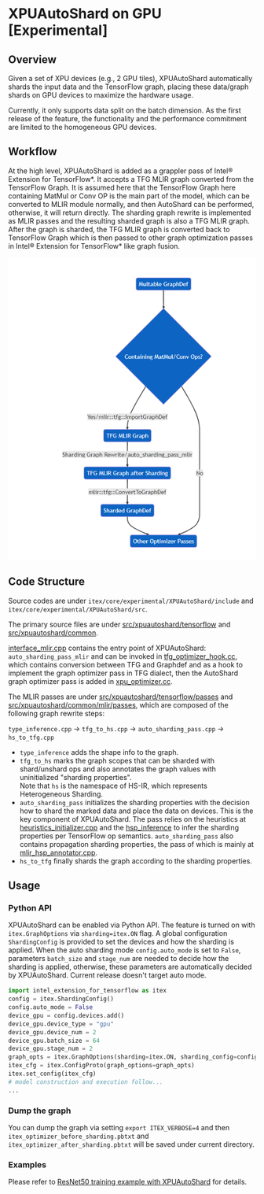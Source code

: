 # XPUAutoShard on GPU [Experimental]

## Overview
Given a set of XPU devices (e.g., 2 GPU tiles), XPUAutoShard automatically shards the input data and the TensorFlow graph, placing these data/graph shards on GPU devices to maximize the hardware usage. 

Currently, it only supports data split on the batch dimension. As the first release of the feature, the functionality and the performance commitment are limited to the homogeneous GPU devices.

## Workflow 
At the high level, XPUAutoShard is added as a grappler pass of Intel® Extension for TensorFlow*. It accepts a TFG MLIR graph converted from the TensorFlow Graph. It is assumed here that the TensorFlow Graph here containing MatMul or Conv OP is the main part of the model, which can be converted to MLIR module normally, and then AutoShard can be performed, otherwise, it will return directly. The sharding graph rewrite is implemented as MLIR passes and the resulting sharded graph is also a TFG MLIR graph. After the graph is sharded, the TFG MLIR graph is converted back to TensorFlow Graph which is then passed to other graph optimization passes in Intel® Extension for TensorFlow* like graph fusion.

 ![autoshard](images/autoshard.png)

## Code Structure
Source codes are under `itex/core/experimental/XPUAutoShard/include` and `itex/core/experimental/XPUAutoShard/src`.

The primary source files are under [src/xpuautoshard/tensorflow](../../itex/core/experimental/XPUAutoShard/src/xpuautoshard/tensorflow) and [src/xpuautoshard/common](../../itex/core/experimental/XPUAutoShard/src/xpuautoshard/common). 

[interface_mlir.cpp](../../itex/core/experimental/XPUAutoShard/src/xpuautoshard/tensorflow/interface_mlir.cpp) contains the entry point of XPUAutoShard: `auto_sharding_pass_mlir` and can be invoked in [tfg_optimizer_hook.cc](../../itex/core/graph/tfg_optimizer_hook/tfg_optimizer_hook.cc), which contains conversion between TFG and Graphdef and as a hook to implement the graph optimizer pass in TFG dialect, then the AutoShard graph optimizer pass is added in [xpu_optimizer.cc](../../itex/core/graph/xpu_optimizer.cc).

The MLIR passes are under [src/xpuautoshard/tensorflow/passes](../../itex/core/experimental/XPUAutoShard/src/xpuautoshard/tensorflow/passes) and [src/xpuautoshard/common/mlir/passes](../../itex/core/experimental/XPUAutoShard/src/xpuautoshard/common/mlir/passes), which are composed of the following graph rewrite steps:

`type_inference.cpp` -> `tfg_to_hs.cpp` -> `auto_sharding_pass.cpp` -> `hs_to_tfg.cpp`

* `type_inference` adds the shape info to the graph. 
* `tfg_to_hs` marks the graph scopes that can be sharded with shard/unshard ops and also annotates the graph values with uninitialized "sharding properties". <br> Note that `hs` is the namespace of HS-IR, which represents Heterogeneous Sharding.
* `auto_sharding_pass` initializes the sharding properties with the decision how to shard the marked data and place the data on devices. This is the key component of XPUAutoShard. The pass relies on the heuristics at [heuristics_initializer.cpp](../../itex/core/experimental/XPUAutoShard/src/xpuautoshard/common/mlir/passes/heuristics_initializer.cpp) and the [hsp_inference](../../itex/core/experimental/XPUAutoShard/src/xpuautoshard/common/hsp_inference) to infer the sharding properties per TensorFlow op semantics. `auto_sharding_pass` also contains propagation sharding properties, the pass of which is mainly at [mlir_hsp_annotator.cpp](../../itex/core/experimental/XPUAutoShard/src/xpuautoshard/common/mlir/passes/mlir_hsp_annotator.cpp).
* `hs_to_tfg` finally shards the graph according to the sharding properties.


## Usage

### Python API
XPUAutoShard can be enabled via Python API. The feature is turned on with `itex.GraphOptions` via `sharding=itex.ON` flag. A global configuration `ShardingConfig` is provided to set the devices and how the sharding is applied. When the auto sharding mode `config.auto_mode` is set to `False`, parameters `batch_size` and `stage_num` are needed to decide how the sharding is applied, otherwise, these parameters are automatically decided by XPUAutoShard. Current release doesn't target auto mode.

```python
import intel_extension_for_tensorflow as itex
config = itex.ShardingConfig()
config.auto_mode = False
device_gpu = config.devices.add()
device_gpu.device_type = "gpu"
device_gpu.device_num = 2
device_gpu.batch_size = 64
device_gpu.stage_num = 2
graph_opts = itex.GraphOptions(sharding=itex.ON, sharding_config=config)
itex_cfg = itex.ConfigProto(graph_options=graph_opts)
itex.set_config(itex_cfg)
# model construction and execution follow...
...
```

### Dump the graph
You can dump the graph via setting `export ITEX_VERBOSE=4` and then `itex_optimizer_before_sharding.pbtxt` and `itex_optimizer_after_sharding.pbtxt` will be saved under current directory.

### Examples
Please refer to [ResNet50 training example with XPUAutoShard](../../examples/train_resnet50_with_autoshard/README.md) for details.
